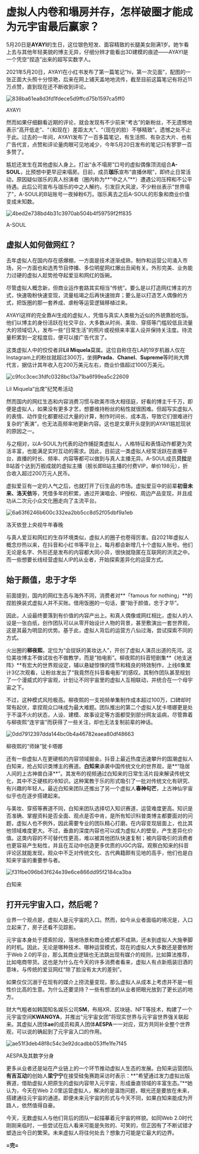 # 虚拟人内卷和塌房并存，怎样破圈才能成为元宇宙最后赢家？




5月20日是**AYAYI**的生日，这位银色短发、面容精致的长腿美女刚满1岁。她乍看上去与其他年轻美貌的博主无异，仔细分辨才能看出3D建模的痕迹——AYAYI是一个凭空“捏造”出来的超写实数字人。



2021年5月20日，AYAYI在小红书发布了第一篇笔记“hi，第一次见面”，配图的一张正面大头照十分惊艳，后来在网上铺天盖地地流传，截至目前这篇笔记有将近11万点赞，直到现在还不断收到评论。



![838ba61ea8d3fd1fdece5d9ffcd75b1597ca5ff0](838ba61ea8d3fd1fdece5d9ffcd75b1597ca5ff0.jpeg)



AYAYI



然而如果仔细翻看近期的评论，就会发现有不少前来“考古”的新粉丝，不无遗憾地表示“高开低走”、“（和现在）差距太大”、“（现在的脸）不够精致”。遗憾之处不止于此。过去的一年间，AYAYI发布了一百多篇笔记，有生活照、有杂志大片、也有广告代言，点赞和评论量肉眼可见地减少，今年5月20日发布的笔记只有寥寥一百多赞了。



尴尬还发生在其他虚拟人身上。打出“永不塌房”口号的虚拟偶像顶流组合**A-SOUL**，比预想中更早迎来塌房。日前，成员**珈乐**宣布“直播休眠”，即终止日常活动，原因疑似珈乐的真人扮演者（圈内称为**“中之人”**）遭遇公司压榨和不公平待遇。此后公司宣布与珈乐的中之人解约，引发巨大风波，不少粉丝表示“世界塌了”，A-SOUL的B站账号一夜掉粉6万。珈乐离去之后A-SOUL的形象和商业价值变成未知数。



![4bed2e738bd4b31c3970ab504b4f59759f2ff835](4bed2e738bd4b31c3970ab504b4f59759f2ff835.jpeg)



A-SOUL



## **虚拟人如何做网红？**



去年虚拟人在国内存在感爆棚，一方面是技术逐渐成熟，制作和运营公司涌入市场，另一方面也和选秀节目停播、多位明星网红爆出丑闻有关。外形完美、业务能力过硬的虚拟人趁势抢夺起爱豆和网红的饭碗。



尽管虚拟人概念新，但商业运作套路其实相当“传统”。要么是以打造网红博主的方式，快速吸粉快速变现，流量枯竭之后再快速抛弃；要么是以打造艺人偶像的方式，把饭圈的那一套养成、虐粉等运营逻辑移植过来。



AYAYI这样的完全靠AI生成的虚拟人，凭借与真实人类极为近似的外貌靠脸吃饭。他们以博主的身份活跃在社交平台，大多数从时尚、美妆、穿搭等门槛较低且流量大的领域切入，发布一些“日常生活”的照片或视频来丰富人设并保持关注度。待流量积累到一定程度后，便可以接广告代言了。



这类虚拟人中的佼佼者非**Lil Miquela**莫属。这位自称住在LA的19岁机器人仅在Instagram上的粉丝就超过300万，坐拥**Prada**、**Chanel**、**Supreme**等时尚大牌代言，据估计其年收入在200万美元左右，商业价值超过1000万美元。



![c9fcc3cec3fdfc0328bc13a71ba6f99ea5c22609](c9fcc3cec3fdfc0328bc13a71ba6f99ea5c22609.jpeg)



Lil Miquela“出席”纪梵希活动



然而国内的网红生态和内容消费习惯与欧美市场大相径庭，好看的博主千千万，即便是虚拟人，如果没有更多才艺，想要维持粉丝的粘性就很困难。但超写实虚拟人的表情、动作变化都要经过大量的计算，制作时间长、成本高，导致它们很难进行复杂的“表演”，也无法高频率地更新内容。这也是文章开头提到的AYAYI尴尬现状的原因之一。



与之相对，以A-SOUL为代表的动作捕捉类虚拟人，人格特征和表情动作都更为灵活丰富，也能满足实时互动的需求。因此，目前这一类虚拟人经常活跃在直播平台，直播的时长、频率、内容等都可以做到与真人主播无异。A-SOUL成员**贝拉**是B站首个达到万舰成就的虚拟主播（舰长即B站主播的付费VIP，单价198元），折合收入超过200万元人民币。



虚拟爱豆有一定的人气之后，也就打开了衍生品的市场。虚拟爱豆中的前辈**初音未来、洛天依**等，凭借多年的积累，通过开演唱会、IP授权、周边产品变现，并且成功从二次元小众文化圈走向了主流平台。



![6a63f6246b600c332ea2bb5cc8d52f05dbf9a1eb](6a63f6246b600c332ea2bb5cc8d52f05dbf9a1eb.jpeg)



洛天依登上央视牛年春晚



与真人爱豆和网红的生存环境类似，虚拟人的圈子也卷得厉害。自2021年虚拟人概念炒热以来，在抖音和小红书等平台上，每月都会新增几十个虚拟人账号。他们无论是名字、外形还是发布的内容都大同小异，很快就隐匿在互联网的洪流之中。而一些想要长线经营虚拟人IP的从业者，开始探索差异化的运营方式。



## **始于颜值，忠于才华**



前面提到，国内的网红生态与海外不同，消费者对**「famous for nothing」**的捏脸换装式虚拟人并不买账。借用饭圈的一句话，要“始于颜值，忠于才华”。



因此，人设最终要落到有价值的内容产出上。和真人偶像或网红相比，虚拟人的人设是一张白纸，创作团队可以从零开始设计人物的背景，甚至敷演出一套世界观，这是其最为明显的优势。基于此，虚拟人背后的运营方八仙过海，尝试探索不同的方式。



火出圈的**柳夜熙**，定位为“会捉妖的美妆达人”，开创了虚拟人演员出道的先河。这位美妆博主不做试妆也不做教学，而是“拍电影”。柳夜熙的抖音短剧集**《地支迷阵》**有宏大的世界观设定，辅以悬疑惊悚的情节和精良的特效制作，上线6集累计3亿次观看，让粉丝发出了“我竟然在抖音看电影”的感叹。其制作团队甚至规划了一个漫威式的宇宙观，计划让不同宇宙里的虚拟人互相联动，并统合在一个母宇宙之下。



不过，这种模式风险极高。柳夜熙的一支视频单集制作成本超过100万，口碑却时常有起伏，拿捏观众口味成为最大难题。团队推出的第二个虚拟人犹卡塔娜更是处于不温不火的状态，人设、建模、故事设定等方面都受到部分网友诟病，尽管靠着与柳夜熙“连宇宙”而获得了一些关注，却也无法复制前辈的神话。



![0dd7912397dda144bc0b4a46782eaea80df48663](0dd7912397dda144bc0b4a46782eaea80df48663.jpeg)



柳夜熙的“师妹”犹卡塔娜



还有一些虚拟人在更硬核的内容领域掘金。抖音上最近热度迅速攀升的国潮虚拟人白知来，抢占知识类博主的赛道。**白知来**承袭中国传统文化的世界观，是**“隐居人间的上古神兽白泽**”。其发布的视频通过白知来的日常生活片段来解读传统文化，其中不乏硬核的冷知识。这种寓教于乐的形式吸引了一批对传统文化有研究、有兴趣的年轻人。最近白知来团队还推出了另一个虚拟人**春神句芒**，上古神仙宇宙似乎也在逐步搭建起来。



与美妆、穿搭等赛道不同，白知来团队选择切入知识赛道，运营难度更高。知识是否准确、掌握资料是否全面、观点是否中肯，是所有知识科普类博主都要面对的问题，虚拟人也不例外，因此需要专业的团队精心打磨。在内容变现层面上，也比其他领域难度更大。不过，垂直的深度内容也可以成为虚拟人的壁垒，产生差异化价值。这类内容的不可替代性更高，难以被其他团队快速复制；被内容吸引的消费者也更容易产生粘性，并且在互动中创造更多优质的UGC内容。观察白知来的抖音评论区就能发现，观众中不乏对传统文化、古代典籍颇有见地的高手，他们也是白知来宇宙的重要参与者。



![f31fbe096b63f624e39e6ce866dd95f2184ca3ba](f31fbe096b63f624e39e6ce866dd95f2184ca3ba.jpeg)



白知来



## **打开元宇宙入口，然后呢？**



业界一个观点是，虚拟人是元宇宙的入口。然而，如今从业者面临的境况是，入口立起来了，房子还看不见踪影。



元宇宙本身处于摸索阶段，落地场景和商业模式都不成熟，还未到虚拟人大施拳脚的时机。因此，无论是哪种技术、哪种运营模式，现在的虚拟人大多数还是要依附于Web 2.0的平台，那么其商业逻辑也无法跳出现有媒介的规则，比如算法推荐，比如电商带货。这也是为什么在今天的许多消费者看来，虚拟人有点新瓶装旧酒的意味，与传统的爱豆网红“除了脸没有太大的差别”。



如果仅仅沉溺于在现有的媒介上捞流量变现，那么虚拟人从成本上考虑并不是一桩性价比高的生意。为什么还要坚持？一些有想法的从业者把眼光放到了更长远的地方。



财大气粗者如韩国知名娱乐公司**SM**，布局XR、区块链、NFT等技术，构建了一个元宇宙空间**KWANGYA**，并推出“元宇宙女团”将现实世界与元宇宙世界强关联起来。其虚拟人团体**ae**的成员和真人团体**AESPA**一一对应，双方共同补全整个世界观，可以说的确起到了元宇宙入口的作用。



![ae51f3deb48f8c54c3e92dcadbb053ffe1fe7f45](ae51f3deb48f8c54c3e92dcadbb053ffe1fe7f45.jpeg)



AESPA及其数字分身



更多从业者还是站在产业链上的一个环节推动虚拟人生态的发展。白知来运营团队**有吉互动**的创始人**梁宁宁**在接受硅兔赛跑采访时表示：**“希望通过发力虚拟出版赛道，借助虚拟人把原生的虚拟内容带入元宇宙，形成垂直领域的丰富生态。”**她认为，今天在Web 2.0里运营虚拟人，解决的是温饱问题，眼光还是要放在未来，搭建通往元宇宙的通道。即便未来元宇宙的形式与今天不同，如果白知来能成为开路人，依然值得自豪。



今天，无数虚拟人与他们背后的团队一起描摹着元宇宙的样貌。如同Web 2.0时代刚刚来临时，一些尝试在后人看来可能是失败的、可笑的，但正因有了不断试错才塑造出今日的繁荣。未来虚拟人将往何处去？想象力可能是它最大的边界。

**=完=**
